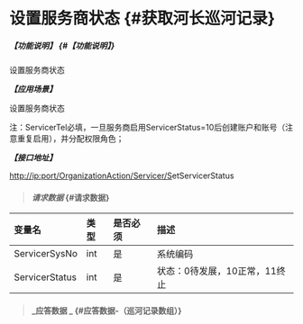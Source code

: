 # 设置服务商状态 {#获取河长巡河记录}

##### _【功能说明】_ {#【功能说明】}

设置服务商状态

_**【应用场景】**_

设置服务商状态

注：ServicerTel必填，一旦服务商启用ServicerStatus=10后创建账户和账号（注意重复启用），并分配权限角色；

_**【接口地址】**_

[http://ip:port/OrganizationAction/Servicer/S](http://ip:port/HMQuery/PatrolRiver/GetPatrolRivers)etServicerStatus

> #### _请求数据_ {#请求数据}

| 变量名 | 类型 | 是否必须 | 描述 |
| :--- | :--- | :--- | :--- |
| ServicerSysNo | int | 是 | 系统编码 |
| ServicerStatus | int | 是 | 状态：0待发展，10正常，11终止 |

> #### _应答数据 _ {#应答数据-（巡河记录数组）}



